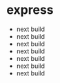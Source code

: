 # express

- next build
- next build
- next build
- next build
- next build
- next build
- next build